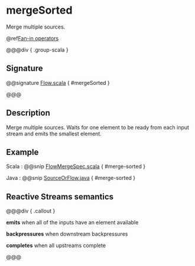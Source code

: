 # mergeSorted

Merge multiple sources.

@ref[Fan-in operators](../index.md#fan-in-operators)

@@@div { .group-scala }

## Signature

@@signature [Flow.scala](/akka-stream/src/main/scala/akka/stream/scaladsl/Flow.scala) { #mergeSorted }

@@@

## Description

Merge multiple sources. Waits for one element to be ready from each input stream and emits the
smallest element.

## Example
Scala
:   @@snip [FlowMergeSpec.scala](/akka-stream-tests/src/test/scala/akka/stream/scaladsl/FlowMergeSpec.scala) { #merge-sorted }

Java
:   @@snip [SourceOrFlow.java](/akka-docs/src/test/java/jdocs/stream/operators/SourceOrFlow.java) { #merge-sorted }

## Reactive Streams semantics

@@@div { .callout }

**emits** when all of the inputs have an element available

**backpressures** when downstream backpressures

**completes** when all upstreams complete

@@@
